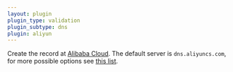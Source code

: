 ```yaml
---
layout: plugin
plugin_type: validation
plugin_subtype: dns
plugin: aliyun
---
```

Create the record at [Alibaba Cloud](https://www.alibabacloud.com/). The default server is `dns.aliyuncs.com`, for more possible options see [this list](https://api.aliyun.com/product/Alidns).
